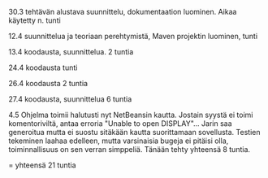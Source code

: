 30.3 tehtävän alustava suunnittelu, dokumentaation luominen. Aikaa käytetty n. tunti

12.4 suunnittelua ja teoriaan perehtymistä, Maven projektin luominen, tunti

13.4 koodausta, suunnittelua. 2 tuntia

24.4 koodausta tunti

26.4 koodausta 2 tuntia

27.4 koodausta, suunnittelua 6 tuntia

4.5 Ohjelma toimii halutusti nyt NetBeansin kautta. Jostain syystä ei toimi komentoriviltä, antaa erroria "Unable to open DISPLAY"... Jarin saa generoitua mutta ei suostu sitäkään kautta suorittamaan sovellusta. Testien tekeminen laahaa edelleen, mutta varsinaisia bugeja ei pitäisi olla, toiminnallisuus on sen verran simppeliä. Tänään tehty yhteensä 8 tuntia.


= yhteensä 21 tuntia
